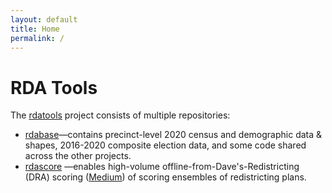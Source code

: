 ```yaml
---
layout: default
title: Home
permalink: /
---
```

# RDA Tools

The [rdatools](https://github.com/orgs/rdatools/repositories) project 
consists of multiple repositories:

-   [rdabase](https://github.com/rdatools/rdabase)&#8212;contains precinct-level 
    2020 census and demographic data &amp; shapes,
    2016-2020 composite election data, and
    some code shared across the other projects.
-   [rdascore](https://github.com/rdatools/rdascore)
    &#8212;enables high-volume offline-from-Dave's-Redistricting (DRA) scoring 
    ([Medium](https://medium.com/dra-2020/high-volume-offline-scoring-of-plans-2f54dae48d1b))
    of scoring ensembles of redistricting plans.
